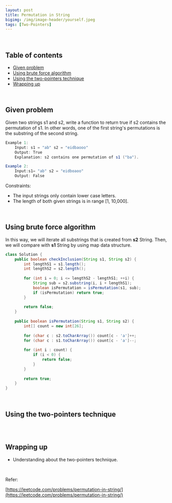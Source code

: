 ```yaml
---
layout: post
title: Permutation in String
bigimg: /img/image-header/yourself.jpeg
tags: [Two-Pointers]
---
```





<br>

## Table of contents
- [Given problem](#given-problem)
- [Using brute force algorithm]()
- [Using the two-pointers technique](#using-the-two-pointers-technique)
- [Wrapping up](#wrapping-up)


<br>

## Given problem

Given two strings s1 and s2, write a function to return true if s2 contains the permutation of s1. In other words, one of the first string's permutations is the substring of the second string.

```java
Example 1:
    Input: s1 = "ab" s2 = "eidbaooo"
    Output: True
    Explanation: s2 contains one permutation of s1 ("ba").

Example 2:
    Input:s1= "ab" s2 = "eidboaoo"
    Output: False
```

Constraints:
- The input strings only contain lower case letters.
- The length of both given strings is in range [1, 10,000].

<br>

## Using brute force algorithm

In this way, we will iterate all substrings that is created from **s2** String. Then, we will compare with **s1** String by using map data structure.

```java
class Solution {
    public boolean checkInclusion(String s1, String s2) {
        int lengthS1 = s1.length();
        int lengthS2 = s2.length();
        
        for (int i = 0; i <= lengthS2 - lengthS1; ++i) {
            String sub = s2.substring(i, i + lengthS1);
            boolean isPermutation = isPermutation(s1, sub);
            if (isPermutation) return true;
        }
        
        return false;
    }
    
    public boolean isPermutation(String s1, String s2) {
        int[] count = new int[26];
        
        for (char c : s2.toCharArray()) count[c - 'a']++;
        for (char c : s1.toCharArray()) count[c - 'a']--;
        
        for (int i : count) {
            if (i < 0) {
                return false;
            }
        }
        
        return true;
    }
}
```



<br>

## Using the two-pointers technique


```java

```


<br>

## Wrapping up

- Understanding about the two-pointers technique.

<br>

Refer:

[https://leetcode.com/problems/permutation-in-string/](https://leetcode.com/problems/permutation-in-string/)